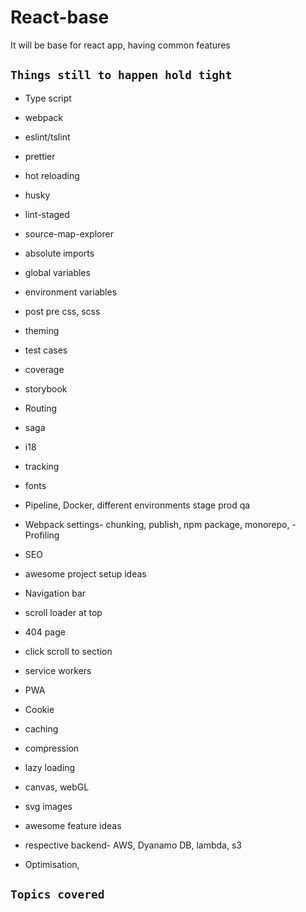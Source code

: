 # React-base
It will be base for react app, having common features


## `Things still to happen hold tight`

- Type script
- webpack
- eslint/tslint
- prettier
- hot reloading
- husky
- lint-staged
- source-map-explorer
- absolute imports
- global variables
- environment variables
- post pre css, scss
- theming
- test cases
- coverage
- storybook
- Routing
- saga
- i18
- tracking
- fonts
- Pipeline, Docker, different environments stage prod qa
- Webpack settings- chunking, publish, npm package, monorepo, - Profiling
- SEO
- awesome project setup ideas

- Navigation bar
- scroll loader at top
- 404 page
- click scroll to section
- service workers
- PWA
- Cookie
- caching
- compression
- lazy loading
- canvas, webGL
- svg images
- awesome feature ideas

- respective backend- AWS, Dyanamo DB, lambda, s3

- Optimisation,

## `Topics covered`
